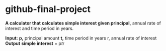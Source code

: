 # github-final-project

  **A calculator that calculates simple interest given principal,** annual rate of interest and time period in years.

  **Input:**
     **p,** principal amount
     **t,** time period in years
     r, annual rate of interest
  **Output**
     **simple interest** = p*t*r
